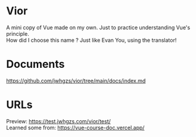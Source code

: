 # Vior
A mini copy of Vue made on my own. Just to practice understanding Vue's principle.  
How did I choose this name ? Just like Evan You, using the translator!

# Documents
<https://github.com/jwhgzs/vior/tree/main/docs/index.md>

# URLs
Preview: <https://test.jwhgzs.com/vior/test/>  
Learned some from: <https://vue-course-doc.vercel.app/>
